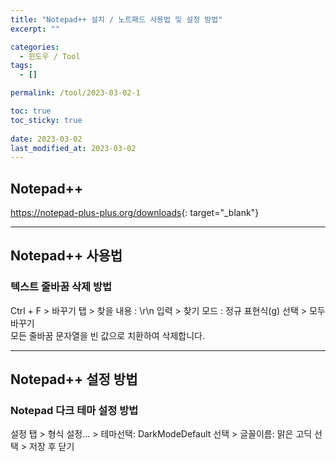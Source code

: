 ```yaml
---
title: "Notepad++ 설치 / 노트패드 사용법 및 설정 방법"
excerpt: ""

categories:
  - 윈도우 / Tool
tags:
  - []

permalink: /tool/2023-03-02-1

toc: true
toc_sticky: true
 
date: 2023-03-02
last_modified_at: 2023-03-02
---
```


## Notepad++

<https://notepad-plus-plus.org/downloads>{: target="_blank"}

---

## Notepad++ 사용법

### 텍스트 줄바꿈 삭제 방법
Ctrl + F > 바꾸기 탭 > 찾을 내용 : \r\n 입력 > 찾기 모드 : 정규 표현식(g) 선택 > 모두 바꾸기  
모든 줄바꿈 문자열을 빈 값으로 치환하여 삭제합니다.

---

## Notepad++ 설정 방법

### Notepad 다크 테마 설정 방법
설정 탭 > 형식 설정... > 테마선택: DarkModeDefault 선택 > 글꼴이름: 맑은 고딕 선택 > 저장 후 닫기